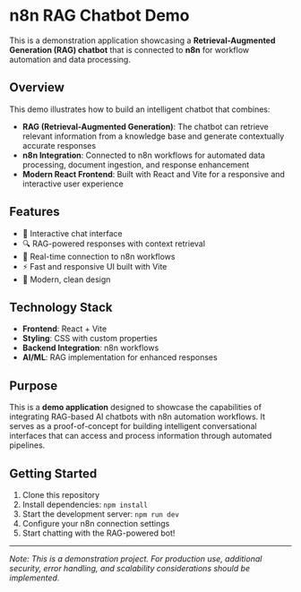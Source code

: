 # n8n RAG Chatbot Demo

This is a demonstration application showcasing a **Retrieval-Augmented Generation (RAG) chatbot** that is connected to **n8n** for workflow automation and data processing.

## Overview

This demo illustrates how to build an intelligent chatbot that combines:
- **RAG (Retrieval-Augmented Generation)**: The chatbot can retrieve relevant information from a knowledge base and generate contextually accurate responses
- **n8n Integration**: Connected to n8n workflows for automated data processing, document ingestion, and response enhancement
- **Modern React Frontend**: Built with React and Vite for a responsive and interactive user experience

## Features

- 💬 Interactive chat interface
- 🔍 RAG-powered responses with context retrieval
- 🔗 Real-time connection to n8n workflows
- ⚡ Fast and responsive UI built with Vite
- 🎨 Modern, clean design

## Technology Stack

- **Frontend**: React + Vite
- **Styling**: CSS with custom properties
- **Backend Integration**: n8n workflows
- **AI/ML**: RAG implementation for enhanced responses

## Purpose

This is a **demo application** designed to showcase the capabilities of integrating RAG-based AI chatbots with n8n automation workflows. It serves as a proof-of-concept for building intelligent conversational interfaces that can access and process information through automated pipelines.

## Getting Started

1. Clone this repository
2. Install dependencies: `npm install`
3. Start the development server: `npm run dev`
4. Configure your n8n connection settings
5. Start chatting with the RAG-powered bot!

---

*Note: This is a demonstration project. For production use, additional security, error handling, and scalability considerations should be implemented.*
